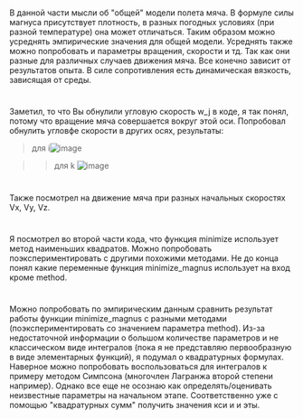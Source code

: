 #
В данной части мысли об "общей" модели полета мяча. В формуле силы магнуса присутствует плотность, в разных погодных условиях (при разной температуре) она может отличаться. Таким образом можно усреднять эмпирические значения для общей модели. Усреднять также можно попробовать и параметры вращения, скорости и тд. Так как они разные для различных случаев движения мяча. Все конечно зависит от результатов опыта. В силе сопротивления есть динамическая вязкость, зависящая от среды.
#
Заметил, то что Вы обнулили угловую скорость w_j в коде, я так понял, потому что вращение мяча совершается вокруг этой оси. Попробовал обнулить угловфе скорости в других осях, результаты:
>для i![image](https://user-images.githubusercontent.com/55112338/193936408-dd5aae13-83ed-4203-bec8-4e19eee60419.png)

>>для k ![image](https://user-images.githubusercontent.com/55112338/193936477-b2363273-38fb-4962-bf70-dbbed955576a.png)
#
Также посмотрел на движение мяча при разных начальных скоростях Vx, Vy, Vz.
#
Я посмотрел во второй части кода, что функция minimize использует метод наименьших квадратов. Можно попробовать поэкспериментировать с другими похожими методами. Не до конца понял какие переменные функция minimize_magnus использует на вход кроме method.
#
Можно попробовать по эмпирическим данным сравнить результат работы функции minimize_magnus с разными методами (поэкспериментировать со значением параметра method). 
Из-за недостаточной информации о большом количестве параметров и не классическом виде интегралов (пока я не представляю первообразную в виде элементарных функций), я подумал о квадратурных формулах. Наверное можно попробовать воспользоваться для интегралов к примеру методом Симпсона (многочлен Лагранжа второй степени например). Однако все еще не осознаю как определять/оценивать неизвестные параметры на начальном этапе. Соответственно уже с помощью "квадратурных сумм" получить значения кси и и эты.
